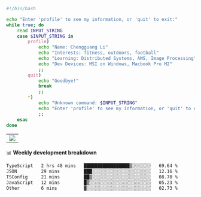 ```bash
#!/bin/bash

echo "Enter 'profile' to see my information, or 'quit' to exit:"
while true; do
    read INPUT_STRING
    case $INPUT_STRING in
        profile)
            echo "Name: Chengguang Li"
            echo "Interests: fitness, outdoors, football"
            echo "Learning: Distributed Systems, AWS, Image Processing"
            echo "Dev Devices: MSI on Windows, Macbook Pro M2"
            ;;
        quit)
            echo "Goodbye!"
            break
            ;;
        *)
            echo "Unknown command: $INPUT_STRING"
            echo "Enter 'profile' to see my information, or 'quit' to exit:"
            ;;
    esac
done

```

<!--Contribution Graph-->
<table>
  <tr>
    <td>
      <picture>
        <source media="(prefers-color-scheme: light)" srcset="https://github-readme-activity-graph.vercel.app/graph?username=chengguang-li&theme=xcode&bg_color=FF000000&color=000000&hide_border=true" />
        <img src="https://github-readme-activity-graph.vercel.app/graph?username=chengguang-li&theme=xcode&bg_color=FF000000&hide_border=true" />
      </picture>
  </tr>
</table>

📊 **Weekly development breakdown**

<!--START_SECTION:waka-->

```txt
TypeScript   2 hrs 48 mins   █████████████████▒░░░░░░░   69.64 %
JSON         29 mins         ███░░░░░░░░░░░░░░░░░░░░░░   12.16 %
TSConfig     21 mins         ██▒░░░░░░░░░░░░░░░░░░░░░░   08.70 %
JavaScript   12 mins         █▒░░░░░░░░░░░░░░░░░░░░░░░   05.23 %
Other        6 mins          ▓░░░░░░░░░░░░░░░░░░░░░░░░   02.73 %
```

<!--END_SECTION:waka-->

